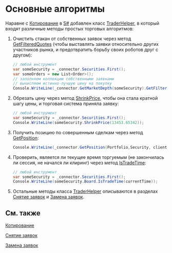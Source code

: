 # Основные алгоритмы

Наравне с [Котирование](StrategyQuoting.md) в [S\#](StockSharpAbout.md) добавлен класс [TraderHelper](xref:StockSharp.Algo.TraderHelper), в который входят различные методы простых торговых алгоритмов:

1. Очистить стакан от собственных заявок через метод [GetFilteredQuotes](xref:StockSharp.Algo.TraderHelper.GetFilteredQuotes(System.Collections.Generic.IEnumerable{StockSharp.BusinessEntities.Quote},System.Collections.Generic.IEnumerable{StockSharp.BusinessEntities.Order},System.Collections.Generic.IEnumerable{StockSharp.BusinessEntities.Order})) (чтобы выставлять заявки относительно других участников рынка, и предотвратить борьбу своих роботов друг с другом):

   ```cs
   // любой инструмент
   var someSecurity = _connector.Securities.First();
   var someOrders = new List<Order>();
   // заполняем коллекцию собственными заявками
   // вычисляем истинно-лучшую цену на покупку
   Console.WriteLine(_connector.GetMarketDepth(someSecurity).GetFilteredQuotes(Sides.Buy, someOrders, null).Max(q => q.Price));
   ```
2. Обрезать цену через метод [ShrinkPrice](xref:StockSharp.Algo.TraderHelper.ShrinkPrice(StockSharp.BusinessEntities.Security,System.Decimal,StockSharp.Algo.ShrinkRules)), чтобы она стала кратной шагу цены, и торговая система приняла заявку:

   ```cs
   // любой инструмент
   var someSecurity = _connector.Securities.First();
   Console.WriteLine(someSecurity.ShrinkPrice(13453.65342));
   ```
3. Получить позицию по совершенным сделкам через метод [GetPosition](xref:Overload:StockSharp.Algo.TraderHelper.GetPosition):

   ```cs
   Console.WriteLine(_connector.GetPosition(Portfolio,Security, clientCode, depoName);
   ```
4. Проверить, является ли текущее время торгуемым (не закончилась ли сессия, не начался ли клиринг) через метод [IsTradeTime](xref:Overload:StockSharp.Algo.TraderHelper.IsTradeTime): 

   ```cs
   // любой инструмент
   var someSecurity = _connector.Securities.First();
   Console.WriteLine(someSecurity.Board.IsTradeTime(currentTime));
   ```
5. Остальные методы класса [TraderHelper](xref:StockSharp.Algo.TraderHelper) описываются в разделах [Снятие заявок](OrdersCancel.md) и [Замена заявок](OrdersReRegister.md). 

## См. также

[Котирование](StrategyQuoting.md)

[Снятие заявок](OrdersCancel.md)

[Замена заявок](OrdersReRegister.md)
